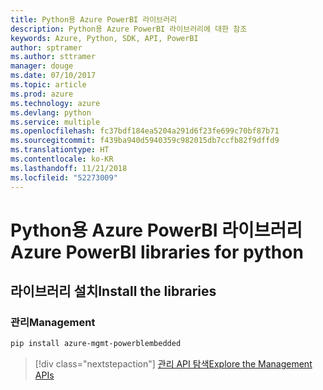 ```yaml
---
title: Python용 Azure PowerBI 라이브러리
description: Python용 Azure PowerBI 라이브러리에 대한 참조
keywords: Azure, Python, SDK, API, PowerBI
author: sptramer
ms.author: sttramer
manager: douge
ms.date: 07/10/2017
ms.topic: article
ms.prod: azure
ms.technology: azure
ms.devlang: python
ms.service: multiple
ms.openlocfilehash: fc37bdf184ea5204a291d6f23fe699c70bf87b71
ms.sourcegitcommit: f439ba940d5940359c982015db7ccfb82f9dffd9
ms.translationtype: HT
ms.contentlocale: ko-KR
ms.lasthandoff: 11/21/2018
ms.locfileid: "52273009"
---
```

# <a name="azure-powerbi-libraries-for-python"></a><span data-ttu-id="870b3-104">Python용 Azure PowerBI 라이브러리</span><span class="sxs-lookup"><span data-stu-id="870b3-104">Azure PowerBI libraries for python</span></span>

## <a name="install-the-libraries"></a><span data-ttu-id="870b3-105">라이브러리 설치</span><span class="sxs-lookup"><span data-stu-id="870b3-105">Install the libraries</span></span>


### <a name="management"></a><span data-ttu-id="870b3-106">관리</span><span class="sxs-lookup"><span data-stu-id="870b3-106">Management</span></span>

```bash
pip install azure-mgmt-powerblembedded
```
> [!div class="nextstepaction"]
> [<span data-ttu-id="870b3-107">관리 API 탐색</span><span class="sxs-lookup"><span data-stu-id="870b3-107">Explore the Management APIs</span></span>](/python/api/overview/azure/powerbi/management)